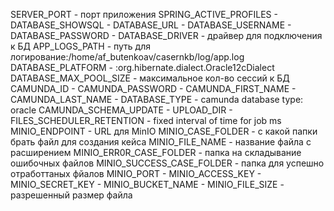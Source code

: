 SERVER_PORT - порт приложения
SPRING_ACTIVE_PROFILES - 
DATABASE_SHOWSQL - 
DATABASE_URL - 
DATABASE_USERNAME - 
DATABASE_PASSWORD - 
DATABASE_DRIVER - драйвер для подключения к БД
APP_LOGS_PATH - путь для логирование:/home/af_butenkoav/casernkb/log/app.log
DATABASE_PLATFORM - :org.hibernate.dialect.Oracle12cDialect
DATABASE_MAX_POOL_SIZE - максимальное кол-во сессий к БД
CAMUNDA_ID -
CAMUNDA_PASSWORD -
CAMUNDA_FIRST_NAME - 
CAMUNDA_LAST_NAME -
DATABASE_TYPE - camunda database type: oracle
CAMUNDA_SCHEMA_UPDATE -
UPLOAD_DIR -
FILES_SCHEDULER_RETENTION - fixed interval of time for job ms
MINIO_ENDPOINT - URL для MinIO
MINIO_CASE_FOLDER - с какой папки брать файл для создания кейса
MINIO_FILE_NAME - название файла с расширением
MINIO_ERR0R_CASE_FOLDER - папка на складывание ошибочных файлов
MINIO_SUCCESS_CASE_FOLDER - папка для успешно отработтаных фйалов
MINIO_PORT -
MINIO_ACCESS_KEY -
MINIO_SECRET_KEY - 
MINIO_BUCKET_NAME - 
MINIO_FILE_SIZE - разрешенный размер файла